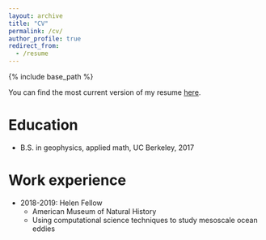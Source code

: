 ```yaml
---
layout: archive
title: "CV"
permalink: /cv/
author_profile: true
redirect_from:
  - /resume
---
```


{% include base_path %}

You can find the most current version of my resume [here](https://github.com/katyabbott/katyabbott.github.io/raw/master/assets/KatyAbbott_resume_web.pdf).

Education
======
* B.S. in geophysics, applied math, UC Berkeley, 2017

Work experience
======
* 2018-2019: Helen Fellow 
  * American Museum of Natural History
  * Using computational science techniques to study mesoscale ocean eddies
  
<!---Skills
======
* Skill 1
* Skill 2
  * Sub-skill 2.1
  * Sub-skill 2.2
  * Sub-skill 2.3
* Skill 3

Publications
======
  <ul>{% for post in site.publications %}
    {% include archive-single-cv.html %}
  {% endfor %}</ul>
  
Talks
======
  <ul>{% for post in site.talks %}
    {% include archive-single-talk-cv.html %}
  {% endfor %}</ul>
  
Teaching
======
  <ul>{% for post in site.teaching %}
    {% include archive-single-cv.html %}
  {% endfor %}</ul>
  
Service and leadership
======
* Currently signed in to 43 different slack teams ---!>
